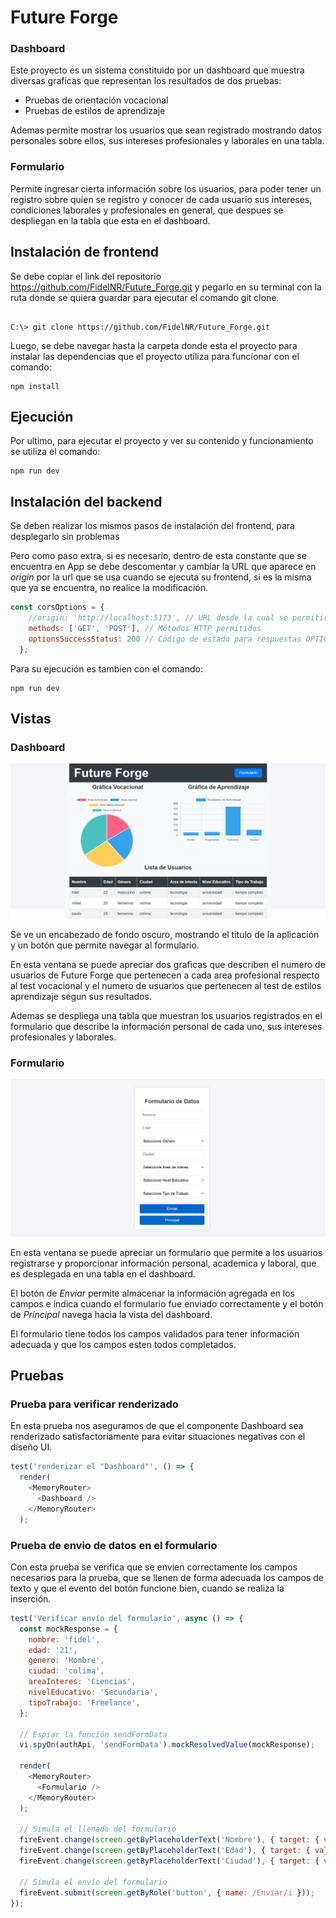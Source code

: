 # Future Forge

### Dashboard

Este proyecto es un sistema constituido por un dashboard que muestra diversas graficas que representan los resultados de dos pruebas:

- Pruebas de orientación vocacional
- Pruebas de estilos de aprendizaje

Ademas permite mostrar los usuarios que sean registrado mostrando datos personales sobre ellos, sus intereses profesionales y laborales en una tabla.

### Formulario

Permite ingresar cierta información sobre los usuarios, para poder tener un registro sobre quien se registro y conocer de cada usuario sus intereses, condiciones laborales y profesionales en general, que despues se despliegan en la tabla que esta en el dashboard.

## Instalación de frontend

Se debe copiar el link del repositorio <https://github.com/FidelNR/Future_Forge.git> y pegarlo en su terminal con la ruta donde se quiera guardar para ejecutar el comando git clone.
```

C:\> git clone https://github.com/FidelNR/Future_Forge.git
```

Luego, se debe navegar hasta la carpeta donde esta el proyecto para instalar las dependencias que el proyecto utiliza para funcionar con el comando:

```
npm install
```

## Ejecución

Por ultimo, para ejecutar el proyecto y ver su contenido y funcionamiento se utiliza el comando:

```
npm run dev
```

## Instalación del backend

Se deben realizar los mismos pasos de instalación del frontend, para desplegarlo sin problemas

Pero como paso extra, si es necesario, dentro de esta constante que se encuentra en App se debe descomentar y cambiar la URL que aparece en *origin* por la url que se usa cuando se ejecuta su frontend, si es la misma que ya se encuentra, no realice la modificación.

```js
const corsOptions = {
    //origin: 'http://localhost:5173', // URL desde la cual se permitirán las solicitudes
    methods: ['GET', 'POST'], // Métodos HTTP permitidos
    optionsSuccessStatus: 200 // Código de estado para respuestas OPTIONS exitosas
  };
```

Para su ejecución es tambien con el comando:

```
npm run dev
```

## Vistas

### Dashboard

![Imagen del dashboard](/images/dashboard.png)

Se ve un encabezado de fondo oscuro, mostrando el titulo de la aplicación y un botón que permite navegar al formulario.

En esta ventana se puede apreciar dos graficas que describen el numero de usuarios de Future Forge que pertenecen a cada area profesional respecto al test vocacional y el numero de usuarios que pertenecen al test de estilos aprendizaje segun sus resultados.

Ademas se despliega una tabla que muestran los usuarios registrados en el formulario que describe la información personal de cada uno, sus intereses profesionales y laborales.

### Formulario

![Imagen del formulario](/images/formulario.png)

En esta ventana se puede apreciar un formulario que permite a los usuarios registrarse y proporcionar información personal, academica y laboral, que es desplegada en una tabla en el dashboard.

El botón de *Enviar* permite almacenar la información agregada en los campos e indica cuando el formulario fue enviado correctamente y el botón de *Principal* navega hacia la vista del dashboard.

El formulario tiene todos los campos validados para tener información adecuada y que los campos esten todos completados.

## Pruebas

### Prueba para verificar renderizado

En esta prueba nos aseguramos de que el componente Dashboard sea renderizado satisfactoriamente para evitar situaciones negativas con el diseño UI.

```js
test('renderizar el "Dashboard"', () => {
  render(
    <MemoryRouter>
      <Dashboard />
    </MemoryRouter>
  );
```

### Prueba de envio de datos en el formulario

Con esta prueba se verifica que se envien correctamente los campos necesarios para la prueba, que se llenen de forma adecuada los campos de texto y que el evento del botón funcione bien, cuando se realiza la inserción.

```js
test('Verificar envío del formulario', async () => {
  const mockResponse = {
    nombre: 'fidel',
    edad: '21',
    genero: 'Hombre',
    ciudad: 'colima',
    areaInteres: 'Ciencias',
    nivelEducativo: 'Secundaria',
    tipoTrabajo: 'Freelance',
  };

  // Espiar la función sendFormData
  vi.spyOn(authApi, 'sendFormData').mockResolvedValue(mockResponse);

  render(
    <MemoryRouter>
      <Formulario />
    </MemoryRouter>
  );

  // Simula el llenado del formulario
  fireEvent.change(screen.getByPlaceholderText('Nombre'), { target: { value: 'fidel' } });
  fireEvent.change(screen.getByPlaceholderText('Edad'), { target: { value: '21' } });
  fireEvent.change(screen.getByPlaceholderText('Ciudad'), { target: { value: 'colima' } });

  // Simula el envío del formulario
  fireEvent.submit(screen.getByRole('button', { name: /Enviar/i }));
});
```
